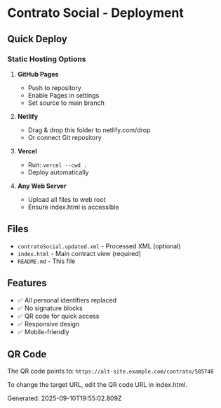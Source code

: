# Contrato Social - Deployment

## Quick Deploy

### Static Hosting Options

1. **GitHub Pages**
   - Push to repository
   - Enable Pages in settings
   - Set source to main branch

2. **Netlify**
   - Drag & drop this folder to netlify.com/drop
   - Or connect Git repository

3. **Vercel**
   - Run: `vercel --cwd .`
   - Deploy automatically

4. **Any Web Server**
   - Upload all files to web root
   - Ensure index.html is accessible

## Files

- `contratoSocial.updated.xml` - Processed XML (optional)
- `index.html` - Main contract view (required)
- `README.md` - This file

## Features

- ✅ All personal identifiers replaced
- ✅ No signature blocks
- ✅ QR code for quick access
- ✅ Responsive design
- ✅ Mobile-friendly

## QR Code

The QR code points to: `https://alt-site.example.com/contrato/585748`

To change the target URL, edit the QR code URL in index.html.

Generated: 2025-09-10T19:55:02.809Z
